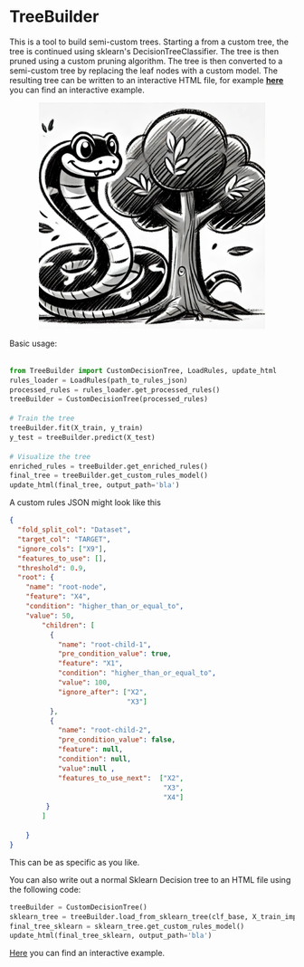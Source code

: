 # TreeBuilder

This is a tool to build semi-custom trees. Starting a from a custom tree, the tree is continued using sklearn's DecisionTreeClassifier. The tree is then pruned using a custom pruning algorithm. The tree is then converted to a semi-custom tree by replacing the leaf nodes with a custom model. The resulting tree can be written to an interactive HTML file, for example [**here**](https://rawcdn.githack.com/UPOD-datascience/TreeBuilder/54202eb691e52bc5dd531c41b0dab0014ab7b7b5/artifacts/tree_Fold0_0.html) you can find an interactive example.


<div align="center">
  <img src="images/TreeBuilder.webp" alt="TreeBuilder" width="400px">
</div>

Basic usage:


```python

from TreeBuilder import CustomDecisionTree, LoadRules, update_html
rules_loader = LoadRules(path_to_rules_json)
processed_rules = rules_loader.get_processed_rules()
treeBuilder = CustomDecisionTree(processed_rules)

# Train the tree
treeBuilder.fit(X_train, y_train)
y_test = treeBuilder.predict(X_test)

# Visualize the tree
enriched_rules = treeBuilder.get_enriched_rules()
final_tree = treeBuilder.get_custom_rules_model()
update_html(final_tree, output_path='bla')
```

A custom rules JSON might look like this
```json
{
  "fold_split_col": "Dataset",
  "target_col": "TARGET",
  "ignore_cols": ["X9"],
  "features_to_use": [],
  "threshold": 0.9,
  "root": {
    "name": "root-node",
    "feature": "X4",
    "condition": "higher_than_or_equal_to",
    "value": 50,                                    
        "children": [
          {
            "name": "root-child-1",
            "pre_condition_value": true,
            "feature": "X1",
            "condition": "higher_than_or_equal_to",
            "value": 100,
            "ignore_after": ["X2",
                             "X3"]
          },
          {
            "name": "root-child-2",
            "pre_condition_value": false,
            "feature": null,
            "condition": null,
            "value":null ,
            "features_to_use_next":  ["X2",
                                      "X3",
                                      "X4"]
         }
        ]

    }
}      
```

This can be as specific as you like.

You can also write out a normal Sklearn Decision tree to an HTML file using the following code:

```python
treeBuilder = CustomDecisionTree()
sklearn_tree = treeBuilder.load_from_sklearn_tree(clf_base, X_train_imputed, y_train_encoded)
final_tree_sklearn = sklearn_tree.get_custom_rules_model()
update_html(final_tree_sklearn, output_path='bla')
```

[Here](https://rawcdn.githack.com/UPOD-datascience/TreeBuilder/54202eb691e52bc5dd531c41b0dab0014ab7b7b5/artifacts/tree_Fold0_0.html) you can find an interactive example.
